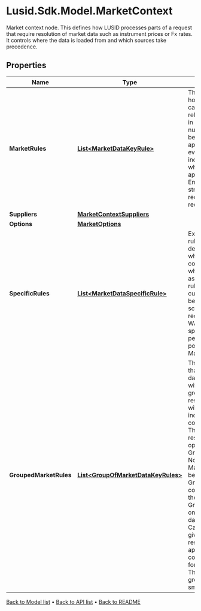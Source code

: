 # Lusid.Sdk.Model.MarketContext
Market context node. This defines how LUSID processes parts of a request that require resolution of market data such as instrument prices or  Fx rates. It controls where the data is loaded from and which sources take precedence.

## Properties

Name | Type | Description | Notes
------------ | ------------- | ------------- | -------------
**MarketRules** | [**List&lt;MarketDataKeyRule&gt;**](MarketDataKeyRule.md) | The set of rules that define how to resolve particular use cases. These can be relatively general or specific in nature.  Nominally any number are possible and will be processed in order where applicable. However, there is evidently a potential  for increased computational cost where many rules must be applied to resolve data. Ensuring that portfolios are structured in  such a way as to reduce the number of rules required is therefore sensible. | [optional] 
**Suppliers** | [**MarketContextSuppliers**](MarketContextSuppliers.md) |  | [optional] 
**Options** | [**MarketOptions**](MarketOptions.md) |  | [optional] 
**SpecificRules** | [**List&lt;MarketDataSpecificRule&gt;**](MarketDataSpecificRule.md) | Extends market data key rules to be able to catch dependencies depending on where the dependency comes from, as opposed to what the dependency is asking for.  Using two specific rules, one could instruct rates curves requested by bonds to be retrieved from a different scope than rates curves requested by swaps.  WARNING: The use of specific rules impacts performance. Where possible, one should use MarketDataKeyRules only. | [optional] 
**GroupedMarketRules** | [**List&lt;GroupOfMarketDataKeyRules&gt;**](GroupOfMarketDataKeyRules.md) | The list of groups of rules that will be used in market data resolution.  Rules given within a group will, if the group is being used to resolve data,  all be applied with the results of those individual resolution attempts combined into a single result.  The method for combining results is determined by the operation detailed in the GroupOfMarketDataKeyRules.                Notes:  - When resolving MarketData, MarketRules will be applied first followed by GroupedMarketRules  if data could not be found using only the MarketRules provided.  - GroupedMarketRules can only be used for resolving data from the QuoteStore.                Caution: As every rule in a given group will be applied in resolution if the group is applied,  groups are computationally expensive for market data resolution.  Therefore, heuristically, rule groups should be kept as small as possible. | [optional] 

[Back to Model list](../README.md#documentation-for-models) &#8226; [Back to API list](../README.md#documentation-for-api-endpoints) &#8226; [Back to README](../README.md)

